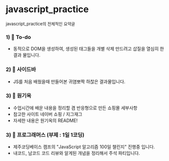 # javascript_practice
<span style="font-size:13px">javascript_practice의 전체적인 요약글</span>

### 1) 🖤 To-do
- 동적으로 DOM을 생성하여, 생성된 태그들을 개별 삭제 만드려고 삽질을 열심히 한 결과 물입니다.
  
### 2) 🖤 사이드바
- JS를 처음 배웠을때 만들어본 귀염뽀짝 하찮은 결과물입니다.

### 3) 🖤 원기옥
- 수업시간에 배운 내용을 정리할 겸 반응형으로 만든 쇼핑몰 세부사항
- 참고한 사이트 네이버 쇼핑 / 지그재그
- 자세한 내용은 원기옥의 README!

### 3) 🖤 프로그래머스 (부제 : 1일 1코딩)
- 제주코딩베이스 캠프의 "JavaScript 알고리즘 100일 챌린지" 진행중 입니다.
- 내코드, 남코드 코드 리뷰와 알게된 개념을 정리해서 주석 파티입니다.
